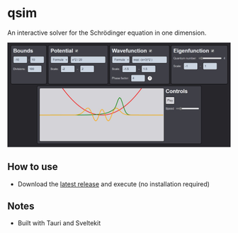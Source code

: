 # qsim

An interactive solver for the Schrödinger equation in one dimension.

![demo](demo.jpg)

## How to use

- Download the [latest release](https://github.com/Zokalyx/qsim/releases/latest) and execute (no installation required)

## Notes

- Built with Tauri and Sveltekit
